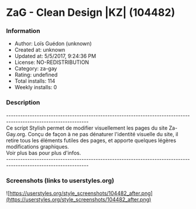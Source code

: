 # ZaG - Clean Design |KZ| (104482)

### Information
- Author: Loïs Guédon (unknown)
- Created at: unknown
- Updated at: 5/5/2017, 9:24:36 PM
- License: NO-REDISTRIBUTION
- Category: za-gay
- Rating: undefined
- Total installs: 114
- Weekly installs: 0


### Description
-----------------------------------------------------------------------------------------------------------------<br>
Ce script Stylish permet de modifier visuellement les pages du site Za-Gay.org. Conçu de façon à ne pas dénaturer l'identité visuelle du site, il retire tous les éléments futiles des pages, et apporte quelques légères modifications graphiques. 
<br>
Voir plus bas pour plus d'infos.
<br>-----------------------------------------------------------------------------------------------------------------


### Screenshots (links to userstyles.org)
![https://userstyles.org/style_screenshots/104482_after.png](https://userstyles.org/style_screenshots/104482_after.png)


